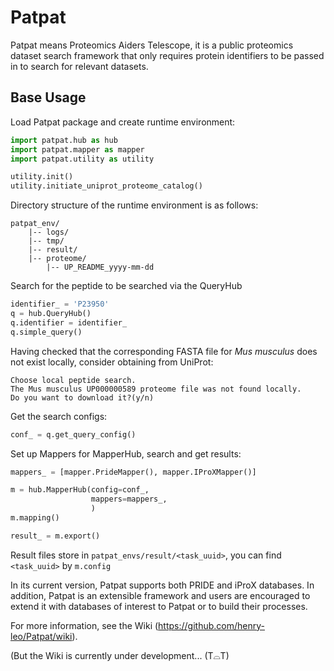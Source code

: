 # Patpat
Patpat means Proteomics Aiders Telescope, it is a public proteomics dataset search framework that
only requires protein identifiers to be passed in to search for relevant datasets.

## Base Usage
Load Patpat package and create runtime environment:

```Python
import patpat.hub as hub
import patpat.mapper as mapper
import patpat.utility as utility

utility.init()
utility.initiate_uniprot_proteome_catalog()
```
Directory structure of the runtime environment is as follows:
```
patpat_env/
    |-- logs/
    |-- tmp/
    |-- result/
    |-- proteome/
        |-- UP_README_yyyy-mm-dd
```
Search for the peptide to be searched via the QueryHub

```python
identifier_ = 'P23950'
q = hub.QueryHub()
q.identifier = identifier_
q.simple_query()
```
Having checked that the corresponding FASTA file for *Mus musculus* does not exist locally, consider obtaining from UniProt:
```
Choose local peptide search.
The Mus musculus UP000000589 proteome file was not found locally.
Do you want to download it?(y/n)
```
Get the search configs:
```python
conf_ = q.get_query_config()
```
Set up Mappers for MapperHub, search and get results:
```python
mappers_ = [mapper.PrideMapper(), mapper.IProXMapper()]

m = hub.MapperHub(config=conf_,
                  mappers=mappers_,
                  )
m.mapping()

result_ = m.export()
```

Result files store in ```patpat_envs/result/<task_uuid>```, you can find ```<task_uuid>``` by ```m.config```

In its current version, Patpat supports both PRIDE and iProX databases. In addition,
Patpat is an extensible framework and users are encouraged to extend it with databases of interest to Patpat or
to build their processes.

For more information, see the Wiki (https://github.com/henry-leo/Patpat/wiki).

(But the Wiki is currently under development... (T⌓T)




